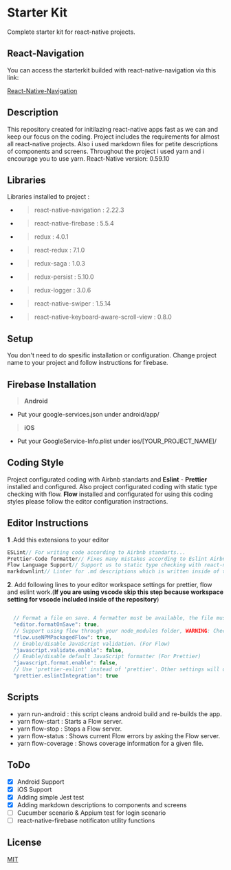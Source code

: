 # Starter Kit

Complete starter kit for react-native projects.

## React-Navigation

You can access the starterkit builded with react-native-navigation via this link:

[React-Native-Navigation](https://github.com/IbrahimCanKALYA/reactNativeBoilerplate)

## Description

This repository created for initilazing react-native apps fast as we can and keep our focus on the coding. Project includes the requirements for almost all react-native projects. Also i used markdown files for petite descriptions of components and screens. Throughout the project i used yarn and i encourage you to use yarn. React-Native version: 0.59.10

## Libraries

Libraries installed to project :

- > react-native-navigation : 2.22.3
- > react-native-firebase : 5.5.4
- > redux : 4.0.1
- > react-redux : 7.1.0
- > redux-saga : 1.0.3
- > redux-persist : 5.10.0
- > redux-logger : 3.0.6
- > react-native-swiper : 1.5.14
- > react-native-keyboard-aware-scroll-view : 0.8.0

## Setup

You don't need to do spesific installation or configuration. Change project name to your project and follow instructions for firebase.

## Firebase Installation

>**Android**

- Put your google-services.json under android/app/

>**iOS**

- Put your GoogleService-Info.plist under ios/[YOUR_PROJECT_NAME]/

## Coding Style

Project configurated coding with Airbnb standarts and **Eslint** - **Prettier** installed and configured.
Also project configurated coding with static type checking with flow. **Flow** installed and configurated for using this coding styles please follow the editor configuration instractions.

## Editor Instructions

**1** .Add this extensions to your editor

```js
ESLint// For writing code according to Airbnb standarts...
Prettier-Code formatter// Fixes many mistakes according to Eslint Airbnb standart for our project...
Flow Language Support// Support us to static type checking with react-native...
markdownlint// Linter for .md descriptions which is written inside of the project...
```

**2**. Add following lines to your editor workspace settings for prettier, flow and eslint work.(**If you are using vscode skip this step because workspace setting for vscode included inside of the repository**)

```js

  // Format a file on save. A formatter must be available, the file must not be auto-saved, and editor must not be shutting down.
  "editor.formatOnSave": true,
  // Support using flow through your node_modules folder, WARNING: Checking this box is a security risk. When you open a project we will immediately run code contained within it.
  "flow.useNPMPackagedFlow": true,
  // Enable/disable JavaScript validation. (For Flow)
  "javascript.validate.enable": false,
  // Enable/disable default JavaScript formatter (For Prettier)
  "javascript.format.enable": false,
  // Use 'prettier-eslint' instead of 'prettier'. Other settings will only be fallbacks in case they could not be inferred from eslint rules.
  "prettier.eslintIntegration": true
```

## Scripts

- yarn run-android : this script cleans android build and re-builds the app.
- yarn flow-start : Starts a Flow server.
- yarn flow-stop : Stops a Flow server.
- yarn flow-status : Shows current Flow errors by asking the Flow server.
- yarn flow-coverage : Shows coverage information for a given file.

## ToDo

- [x] Android Support
- [x] iOS Support
- [x] Adding simple Jest test
- [x] Adding markdown descriptions to components and screens
- [ ] Cucumber scenario & Appium test for login scenario
- [ ] react-native-firebase notificaton utility functions

## License

[MIT](https://opensource.org/licenses/mit-license.html)
